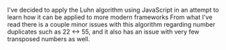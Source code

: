 I've decided to apply the Luhn algorithm using JavaScript in an attempt to learn how it can be applied to more modern frameworks
From what I've read there is a couple minor issues with this algorithm regarding number duplicates such as 22 <-> 55, and
it also has an issue with very few transposed numbers as well.

